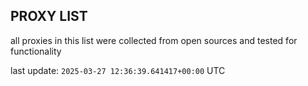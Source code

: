 ## PROXY LIST

all proxies in this list were collected from open sources and tested for functionality

last update: `2025-03-27 12:36:39.641417+00:00` UTC